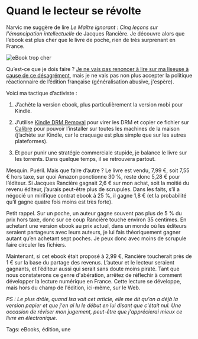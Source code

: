 # Quand le lecteur se révolte

Narvic me suggère de lire *Le Maître ignorant : Cinq leçons sur l'émancipation intellectuelle* de Jacques Rancière. Je découvre alors que l’ebook est plus cher que le livre de poche, rien de très surprenant en France.

![eBook trop cher](https://tcrouzet.com/images_tc/2014/03/ranciere.png)

Qu’est-ce que je dois faire ? [Je ne vais pas renoncer à lire sur ma liseuse à cause de ce désagrément](/2014/03/22/pourquoi-jaime-lire-en-numerique/), mais je ne vais pas non plus accepter la politique réactionnaire de l’édition française (généralisation abusive, j'espère).

Voici ma tactique d’activiste :

1. J’achète la version ebook, plus particulièrement la version mobi pour Kindle.

2. J’utilise [Kindle DRM Removal](http://www.ebook-converter.com/kindle-drm-removal.htm) pour virer les DRM et copier ce fichier sur [Calibre](http://calibre-ebook.com/) pour pouvoir l’installer sur toutes les machines de la maison (j’achète sur Kindle, car le craquage est plus simple que sur les autres plateformes).

3. Et pour punir une stratégie commerciale stupide, je balance le livre sur les torrents. Dans quelque temps, il se retrouvera partout.

Mesquin. Puéril. Mais que faire d’autre ? Le livre est vendu, 7,99 €, soit 7,55 € hors taxe, sur quoi Amazon ponctionne 30 %, reste donc 5,28 € pour l’éditeur. Si Jacques Rancière gagnait 2,6 € sur mon achat, soit la moitié du revenu éditeur, j’aurais peut-être plus de scrupules. Dans les faits, s’il a négocié un mirifique contrat ebook à 25 %, il gagne 1,8 € (et la probabilité qu’il gagne quatre fois moins est très forte).

Petit rappel. Sur un poche, un auteur gagne souvent pas plus de 5 % du prix hors taxe, donc sur ce coup Rancière touche environ 35 centimes. En achetant une version ebook au prix actuel, dans un monde où les éditeurs seraient partageurs avec leurs auteurs, je lui fais théoriquement gagner autant qu’en achetant sept poches. Je peux donc avec moins de scrupule faire circuler les fichiers.

Maintenant, si cet ebook était proposé à 2,99 €, Rancière toucherait près de 1 € sur la base du partage des revenus. L’auteur et le lecteur seraient gagnants, et l’éditeur aussi qui serait sans doute moins piraté. Tant que nous constaterons ce genre d'abération, arrêtez de réflechir à comment développer la lecture numérique en France. Cette lecture se développe, mais hors du champ de l'édition, ici-même, sur le Web.

*PS : Le plus drôle, quand Isa voit cet article, elle me dit qu'on a déjà la version papier et que j'en ai lu le début en lui disant que c'était nul. Une occasion de réviser mon jugement, peut-être que j'apprécierai mieux ce livre en électronique.*

Tags: eBooks, édition, une